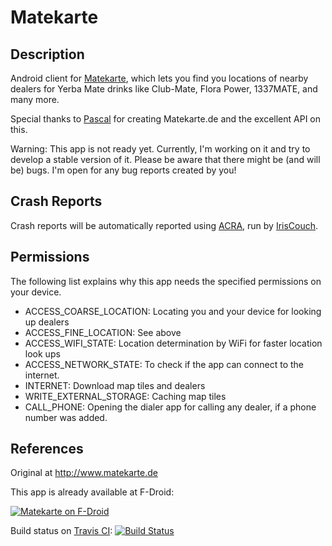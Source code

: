 Matekarte
=========
Description
-----------
Android client for [Matekarte](https://www.matekarte.de/), which lets you find
you locations of nearby dealers for Yerba Mate drinks like Club-Mate, Flora
Power, 1337MATE, and many more.

Special thanks to [Pascal](https://www.pascalj.de) for creating Matekarte.de and
the excellent API on this.

Warning: This app is not ready yet. Currently, I'm working on it and try to
develop a stable version of it. Please be aware that there might be (and will
be) bugs. I'm open for any bug reports created by you!

Crash Reports
-------------
Crash reports will be automatically reported using [ACRA](http://www.acra.ch), run by [IrisCouch](http://www.iriscouch.com).

Permissions
-----------
The following list explains why this app needs the specified permissions on your device.

* ACCESS_COARSE_LOCATION: Locating you and your device for looking up dealers
* ACCESS_FINE_LOCATION: See above
* ACCESS_WIFI_STATE: Location determination by WiFi for faster location look ups
* ACCESS_NETWORK_STATE: To check if the app can connect to the internet.
* INTERNET: Download map tiles and dealers
* WRITE_EXTERNAL_STORAGE: Caching map tiles
* CALL_PHONE: Opening the dialer app for calling any dealer, if a phone number was added.

References
----------

Original at http://www.matekarte.de

This app is already available at F-Droid:

[![Matekarte on F-Droid](https://chart.googleapis.com/chart?chs=150x150&cht=qr&chl=https://f-droid.org/repository/browse/?fdid=de.guerda.matekarte&choe=UTF-8)](https://f-droid.org/repository/browse/?fdid=de.guerda.matekarte)

Build status on [Travis CI](https://travis-ci.org/):
[![Build Status](https://travis-ci.org/guerda/Matekarte.svg?branch=master)](https://travis-ci.org/guerda/Matekarte)

